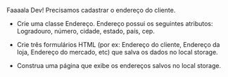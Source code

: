 Faaaala Dev!
Precisamos cadastrar o endereço do cliente.

- Crie uma classe Endereço. Endereço possui os seguintes atributos: 
  Logradouro, número, cidade, estado, país, cep. 

- Crie três formulários HTML (por ex: Endereço do cliente, Endereço da loja, Endereço do mercado, etc) que salva os dados no local storage. 

- Construa uma página que exibe os endereços salvos no local storage.
